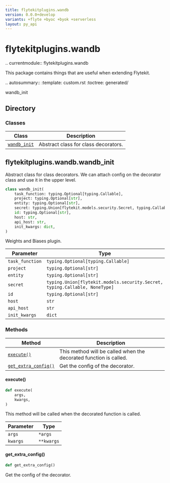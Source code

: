 ```yaml
---
title: flytekitplugins.wandb
version: 0.0.0+develop
variants: +flyte +byoc +byok +serverless
layout: py_api
---
```


# flytekitplugins.wandb


.. currentmodule:: flytekitplugins.wandb

This package contains things that are useful when extending Flytekit.

.. autosummary::
   :template: custom.rst
   :toctree: generated/

   wandb_init

## Directory

### Classes

| Class | Description |
|-|-|
| [`wandb_init`](.././flytekitplugins.wandb#flytekitpluginswandbwandb_init) | Abstract class for class decorators. |

## flytekitplugins.wandb.wandb_init

Abstract class for class decorators.
We can attach config on the decorator class and use it in the upper level.


```python
class wandb_init(
    task_function: typing.Optional[typing.Callable],
    project: typing.Optional[str],
    entity: typing.Optional[str],
    secret: typing.Union[flytekit.models.security.Secret, typing.Callable, NoneType],
    id: typing.Optional[str],
    host: str,
    api_host: str,
    init_kwargs: dict,
)
```
Weights and Biases plugin.


| Parameter | Type |
|-|-|
| `task_function` | `typing.Optional[typing.Callable]` |
| `project` | `typing.Optional[str]` |
| `entity` | `typing.Optional[str]` |
| `secret` | `typing.Union[flytekit.models.security.Secret, typing.Callable, NoneType]` |
| `id` | `typing.Optional[str]` |
| `host` | `str` |
| `api_host` | `str` |
| `init_kwargs` | `dict` |

### Methods

| Method | Description |
|-|-|
| [`execute()`](#execute) | This method will be called when the decorated function is called. |
| [`get_extra_config()`](#get_extra_config) | Get the config of the decorator. |


#### execute()

```python
def execute(
    args,
    kwargs,
)
```
This method will be called when the decorated function is called.


| Parameter | Type |
|-|-|
| `args` | ``*args`` |
| `kwargs` | ``**kwargs`` |

#### get_extra_config()

```python
def get_extra_config()
```
Get the config of the decorator.


